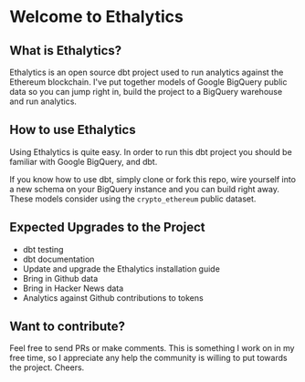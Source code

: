 # Welcome to Ethalytics

## What is Ethalytics?
Ethalytics is an open source dbt project used to run analytics against the Ethereum blockchain. I've put together models of Google BigQuery public data so you can jump right in, build the project to a BigQuery warehouse and run analytics.

## How to use Ethalytics
Using Ethalytics is quite easy. In order to run this dbt project you should be familiar with Google BigQuery, and dbt.

If you know how to use dbt, simply clone or fork this repo, wire yourself into a new schema on your BigQuery instance and you can build right away. These models consider using the `crypto_ethereum` public dataset.

## Expected Upgrades to the Project

- dbt testing
- dbt documentation
- Update and upgrade the Ethalytics installation guide
- Bring in Github data
- Bring in Hacker News data
- Analytics against Github contributions to tokens


## Want to contribute?

Feel free to send PRs or make comments. This is something I work on in my free time, so I appreciate any help the community is willing to put towards the project. Cheers.
